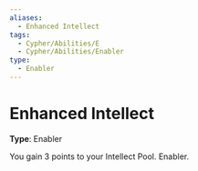 ```yaml
---
aliases:
  - Enhanced Intellect
tags:
  - Cypher/Abilities/E
  - Cypher/Abilities/Enabler
type:
  - Enabler
---
```


# Enhanced Intellect

**Type**: Enabler

You gain 3 points to your Intellect Pool. Enabler.
